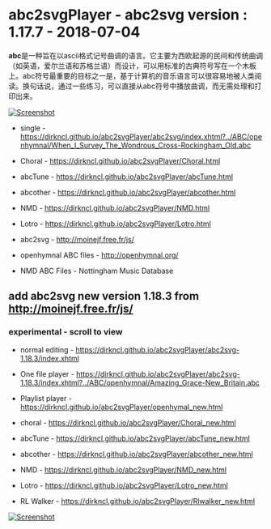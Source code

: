 # abc2svgPlayer - abc2svg version : 1.17.7 - 2018-07-04



**abc**是一种旨在以ascii格式记号曲调的语言。它主要为西欧起源的民间和传统曲调（如英语，爱尔兰语和苏格兰语）而设计，可以用标准的古典符号写在一个木板上。abc符号最重要的目标之一是，基于计算机的音乐语言可以很容易地被人类阅读。换句话说，通过一些练习，可以直接从abc符号中播放曲调，而无需处理和打印出来。

[![Screenshot](https://dirkncl.github.io/abc2svgPlayer/screenshot/openhymnal.png)](https://dirkncl.github.io/abc2svgPlayer/openhymal.html)

  - single - https://dirkncl.github.io/abc2svgPlayer/abc2svg/index.xhtml?../ABC/openhymnal/When_I_Survey_The_Wondrous_Cross-Rockingham_Old.abc
  
  - Choral - https://dirkncl.github.io/abc2svgPlayer/Choral.html

  - abcTune - https://dirkncl.github.io/abc2svgPlayer/abcTune.html
  
  - abcother - https://dirkncl.github.io/abc2svgPlayer/abcother.html

  - NMD - https://dirkncl.github.io/abc2svgPlayer/NMD.html
  
  - Lotro - https://dirkncl.github.io/abc2svgPlayer/Lotro.html


- abc2svg - http://moinejf.free.fr/js/

- openhymnal ABC files - http://openhymnal.org/

- NMD ABC Files - Nottingham Music Database


## add abc2svg new version 1.18.3 from http://moinejf.free.fr/js/
### experimental - scroll to view

- normal editing - https://dirkncl.github.io/abc2svgPlayer/abc2svg-1.18.3/index.xhtml

- One file player - https://dirkncl.github.io/abc2svgPlayer/abc2svg-1.18.3/index.xhtml?../ABC/openhymnal/Amazing_Grace-New_Britain.abc

- Playlist player - https://dirkncl.github.io/abc2svgPlayer/openhymal_new.html

- choral - https://dirkncl.github.io/abc2svgPlayer/Choral_new.html

- abcTune - https://dirkncl.github.io/abc2svgPlayer/abcTune_new.html

- abcother - https://dirkncl.github.io/abc2svgPlayer/abcother_new.html

- NMD - https://dirkncl.github.io/abc2svgPlayer/NMD_new.html

- Lotro - https://dirkncl.github.io/abc2svgPlayer/Lotro_new.html

- RL Walker - https://dirkncl.github.io/abc2svgPlayer/Rlwalker_new.html 


[![Screenshot](https://dirkncl.github.io/abc2svgPlayer/screenshot/Carol.png)](https://dirkncl.github.io/abc2svgPlayer/Carol_new.html)
